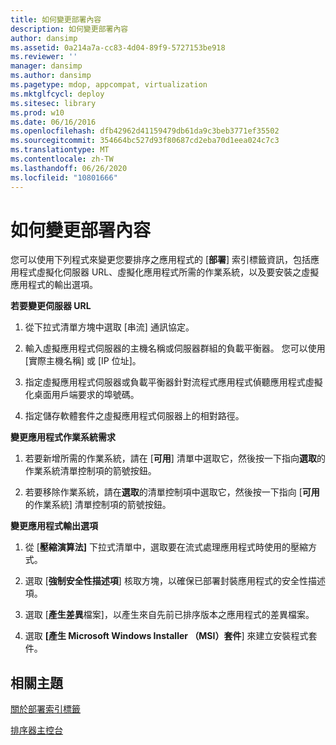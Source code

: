 ```yaml
---
title: 如何變更部署內容
description: 如何變更部署內容
author: dansimp
ms.assetid: 0a214a7a-cc83-4d04-89f9-5727153be918
ms.reviewer: ''
manager: dansimp
ms.author: dansimp
ms.pagetype: mdop, appcompat, virtualization
ms.mktglfcycl: deploy
ms.sitesec: library
ms.prod: w10
ms.date: 06/16/2016
ms.openlocfilehash: dfb42962d41159479db61da9c3beb3771ef35502
ms.sourcegitcommit: 354664bc527d93f80687cd2eba70d1eea024c7c3
ms.translationtype: MT
ms.contentlocale: zh-TW
ms.lasthandoff: 06/26/2020
ms.locfileid: "10801666"
---
```

# 如何變更部署內容


您可以使用下列程式來變更您要排序之應用程式的 [**部署**] 索引標籤資訊，包括應用程式虛擬化伺服器 URL、虛擬化應用程式所需的作業系統，以及要安裝之虛擬應用程式的輸出選項。

**若要變更伺服器 URL**

1.  從下拉式清單方塊中選取 [串流] 通訊協定。

2.  輸入虛擬應用程式伺服器的主機名稱或伺服器群組的負載平衡器。 您可以使用 [實際主機名稱] 或 [IP 位址]。

3.  指定虛擬應用程式伺服器或負載平衡器針對流程式應用程式偵聽應用程式虛擬化桌面用戶端要求的埠號碼。

4.  指定儲存軟體套件之虛擬應用程式伺服器上的相對路徑。

**變更應用程式作業系統需求**

1.  若要新增所需的作業系統，請在 [**可用**] 清單中選取它，然後按一下指向**選取**的作業系統清單控制項的箭號按鈕。

2.  若要移除作業系統，請在**選取**的清單控制項中選取它，然後按一下指向 [**可用**的作業系統] 清單控制項的箭號按鈕。

**變更應用程式輸出選項**

1.  從 [**壓縮演算法]** 下拉式清單中，選取要在流式處理應用程式時使用的壓縮方式。

2.  選取 [**強制安全性描述項**] 核取方塊，以確保已部署封裝應用程式的安全性描述項。

3.  選取 [**產生差異**檔案]，以產生來自先前已排序版本之應用程式的差異檔案。

4.  選取 **[產生 Microsoft Windows Installer （MSI）套件**] 來建立安裝程式套件。

## 相關主題


[關於部署索引標籤](about-the-deployment-tab.md)

[排序器主控台](sequencer-console.md)

 

 





